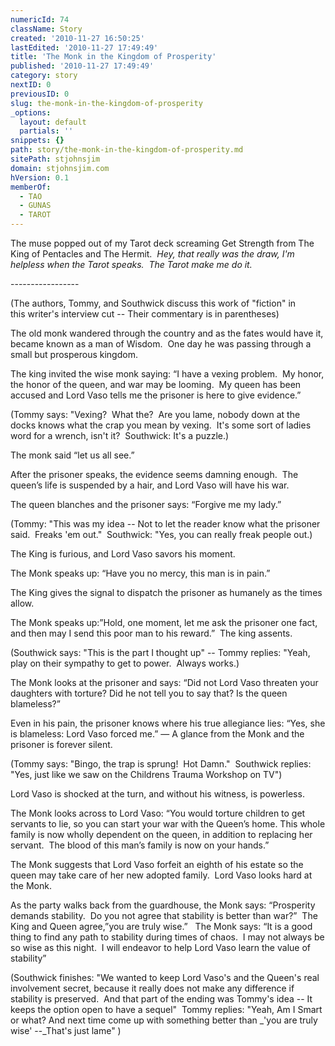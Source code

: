 ```yaml
---
numericId: 74
className: Story
created: '2010-11-27 16:50:25'
lastEdited: '2010-11-27 17:49:49'
title: 'The Monk in the Kingdom of Prosperity'
published: '2010-11-27 17:49:49'
category: story
nextID: 0
previousID: 0
slug: the-monk-in-the-kingdom-of-prosperity
_options:
  layout: default
  partials: ''
snippets: {}
path: story/the-monk-in-the-kingdom-of-prosperity.md
sitePath: stjohnsjim
domain: stjohnsjim.com
hVersion: 0.1
memberOf:
  - TAO
  - GUNAS
  - TAROT
---
```


The muse popped out of my Tarot deck screaming Get Strength from The King of Pentacles and The Hermit. &nbsp;_Hey, that really was the draw, I'm helpless when the Tarot speaks. &nbsp;The Tarot make me do it._

-----------------&nbsp;

(The authors, Tommy, and Southwick discuss this work of &quot;fiction&quot; in this&nbsp;writer's interview cut -- Their commentary is in parentheses)

The old monk wandered through the country and as the fates would have it, became known as a man of Wisdom.&nbsp; One day he was passing through a small but prosperous kingdom.

The king invited the wise monk saying: &ldquo;I have a vexing problem.&nbsp; My honor, the honor of the queen, and war may be looming. &nbsp;My queen has been accused and Lord Vaso tells me the prisoner is here to give evidence.&rdquo;

(Tommy says: &quot;Vexing? &nbsp;What the? &nbsp;Are you lame, nobody down at the docks knows what the crap you mean by vexing. &nbsp;It's some sort of ladies word for a wrench, isn't it? &nbsp;Southwick: It's a puzzle.)

The monk said &ldquo;let us all see.&rdquo;

After the prisoner speaks, the evidence seems damning enough.&nbsp; The queen&rsquo;s life is suspended by a hair, and Lord Vaso will have his war.

The queen blanches and the prisoner says: &ldquo;Forgive me my lady.&rdquo;

(Tommy: &quot;This was my idea -- Not to let the reader know what the prisoner said. &nbsp;Freaks 'em out.&quot; &nbsp;Southwick: &quot;Yes, you can really freak people out.)

The King is furious, and Lord Vaso savors his moment.

The Monk speaks up: &ldquo;Have you no mercy, this man is in pain.&rdquo;

The King gives the signal to dispatch the prisoner as humanely as the times allow.

The Monk speaks up:&rdquo;Hold, one moment, let me ask the prisoner one fact, and then may I send this poor man to his reward.&rdquo;&nbsp; The king assents.

(Southwick says: &quot;This is the part I thought up&quot; -- Tommy replies: &quot;Yeah, play on their sympathy to get to power. &nbsp;Always works.)&nbsp;

The Monk looks at the prisoner and says: &ldquo;Did not Lord Vaso threaten your daughters with torture? Did he not tell you to say that? Is the queen blameless?&rdquo;

Even in his pain, the prisoner knows where his true allegiance lies: &ldquo;Yes, she is blameless: Lord Vaso forced me.&rdquo; &mdash; A glance from the Monk and the prisoner is forever silent.

(Tommy says: &quot;Bingo, the trap is sprung! &nbsp;Hot Damn.&quot; &nbsp;Southwick replies: &quot;Yes, just like we saw on the Childrens Trauma Workshop on TV&quot;)

Lord Vaso is shocked at the turn, and&nbsp;without his witness, is powerless.

The Monk looks across to Lord Vaso: &ldquo;You would torture children to get servants to lie, so you can start your war with the Queen&rsquo;s home. This whole family is now wholly dependent on the queen, in addition to replacing her servant.&nbsp; The blood of this man&rsquo;s family is now on your hands.&rdquo;

The Monk suggests that Lord Vaso forfeit an eighth of his estate so the queen may take care of her new adopted family. &nbsp;Lord Vaso looks hard at the Monk.

As the party walks back from the guardhouse, the Monk says: &ldquo;Prosperity demands stability.&nbsp; Do you not agree that stability is better than war?&rdquo;&nbsp; The King and Queen agree,&rdquo;you are truly wise.&rdquo; &nbsp; The Monk says: &ldquo;It is a good thing to find any path to stability during times of chaos.&nbsp; I may not always be so wise as this night.&nbsp; I will endeavor to help Lord Vaso learn the value of stability&rdquo;

(Southwick finishes: &quot;We wanted to keep Lord Vaso's and the Queen's real involvement secret, because it really does not make any difference if stability is preserved. &nbsp;And that part of the ending was Tommy's idea -- It keeps the option open to have a sequel&quot; &nbsp;Tommy replies: &quot;Yeah, Am I Smart or what? And next time come up with something better than \_'you are truly wise' --\_That's just lame&quot; )
